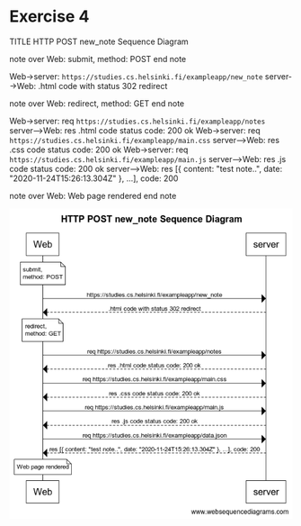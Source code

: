 # Exercise 4

TITLE HTTP POST new_note Sequence Diagram

note over Web:
submit,
method: POST
end note

Web->server: `https://studies.cs.helsinki.fi/exampleapp/new_note`
server-->Web: .html code with status 302 redirect

note over Web:
redirect,
method: GET
end note

Web->server: req `https://studies.cs.helsinki.fi/exampleapp/notes`
server-->Web: res .html code status code: 200 ok
Web->server: req `https://studies.cs.helsinki.fi/exampleapp/main.css`
server-->Web: res .css code status code: 200 ok
Web->server:  req `https://studies.cs.helsinki.fi/exampleapp/main.js`
server-->Web: res .js code status code: 200 ok
server-->Web: res [{ content: "test note..", date: "2020-11-24T15:26:13.304Z" }, ...], code: 200

note over Web:
Web page rendered
end note

![ex4-image](./img/exercise4.png)
